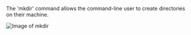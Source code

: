  The 'mkdir' command allows the command-line user to create directories on their machine.
 
 ![Image of mkdir](https://www.howtoforge.com/images/command-tutorial/big/mkdir-p.png)

